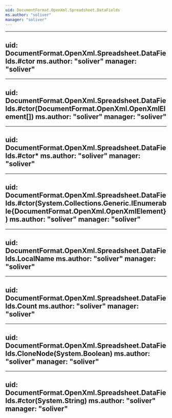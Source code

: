 ```yaml
---
uid: DocumentFormat.OpenXml.Spreadsheet.DataFields
ms.author: "soliver"
manager: "soliver"
---
```


---
uid: DocumentFormat.OpenXml.Spreadsheet.DataFields.#ctor
ms.author: "soliver"
manager: "soliver"
---

---
uid: DocumentFormat.OpenXml.Spreadsheet.DataFields.#ctor(DocumentFormat.OpenXml.OpenXmlElement[])
ms.author: "soliver"
manager: "soliver"
---

---
uid: DocumentFormat.OpenXml.Spreadsheet.DataFields.#ctor*
ms.author: "soliver"
manager: "soliver"
---

---
uid: DocumentFormat.OpenXml.Spreadsheet.DataFields.#ctor(System.Collections.Generic.IEnumerable{DocumentFormat.OpenXml.OpenXmlElement})
ms.author: "soliver"
manager: "soliver"
---

---
uid: DocumentFormat.OpenXml.Spreadsheet.DataFields.LocalName
ms.author: "soliver"
manager: "soliver"
---

---
uid: DocumentFormat.OpenXml.Spreadsheet.DataFields.Count
ms.author: "soliver"
manager: "soliver"
---

---
uid: DocumentFormat.OpenXml.Spreadsheet.DataFields.CloneNode(System.Boolean)
ms.author: "soliver"
manager: "soliver"
---

---
uid: DocumentFormat.OpenXml.Spreadsheet.DataFields.#ctor(System.String)
ms.author: "soliver"
manager: "soliver"
---
